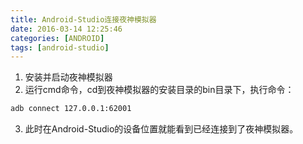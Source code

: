 ```yaml
---
title: Android-Studio连接夜神模拟器
date: 2016-03-14 12:25:46
categories: [ANDROID]
tags: [android-studio]
---
```


1. 安装并启动夜神模拟器
2. 运行cmd命令，cd到夜神模拟器的安装目录的bin目录下，执行命令：
```bash
adb connect 127.0.0.1:62001
```
3. 此时在Android-Studio的设备位置就能看到已经连接到了夜神模拟器。
